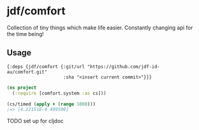 # jdf/comfort

Collection of tiny things which make life easier. Constantly changing api for the time being!

## Usage
```edn
{:deps {jdf/comfort {:git/url "https://github.com/jdf-id-au/comfort.git"
                     :sha "<insert current commit>"}}}
```

```clojure
(ns project
  (:require [comfort.system :as cs]))

(cs/timed (apply + (range 1000)))
;=> [4.12151E-4 499500]
```

TODO set up for cljdoc